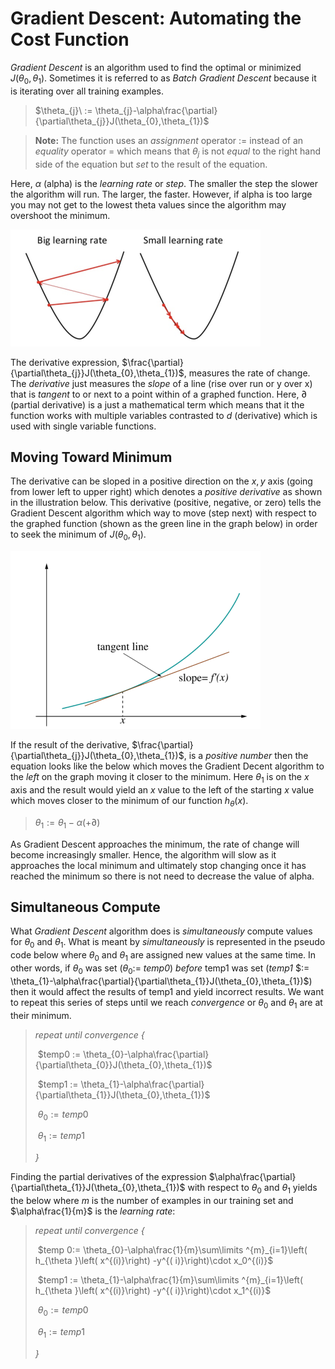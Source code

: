 # Gradient Descent: Automating the Cost Function

*Gradient Descent* is an algorithm used to find the optimal or minimized $J(\theta_{0}, \theta_{1})$. Sometimes it is referred to as *Batch Gradient Descent* because it is iterating over all training examples.

> $\theta_{j}\ := \theta_{j}-\alpha\frac{\partial}{\partial\theta_{j}}J(\theta_{0},\theta_{1})$

> **Note:** The function uses an *assignment* operator $:=$ instead of an *equality* operator $=$ which means that $\theta_{j}$ is not *equal* to the right hand side of the equation but *set* to the result of the equation.

Here, $\alpha$ (alpha) is the *learning rate* or *step*. The smaller the step the slower the algorithm will run. The larger, the faster. However, if alpha is too large you may not get to the lowest theta values since the algorithm may overshoot the minimum. 

![Gradient Descent Learning Rate](../images/gradient-descent-alpha.png)

The derivative expression, $\frac{\partial}{\partial\theta_{j}}J(\theta_{0},\theta_{1})$, measures the rate of change. The *derivative* just measures the *slope* of a line (rise over run or y over x) that is *tangent* to or next to a point within of a graphed function. Here, $\partial$ (partial derivative) is a just a mathematical term which means that it the function works with multiple variables contrasted to $d$ (derivative) which is used with single variable functions. 

## Moving Toward Minimum

The derivative can be sloped in a positive direction on the $x,y$ axis (going from lower left to upper right) which denotes a *positive derivative* as shown in the illustration below. This derivative (positive, negative, or zero) tells the Gradient Descent algorithm which way to move (step next) with respect to the graphed function (shown as the green line in the graph below) in order to seek the minimum of $J(\theta_{0},\theta_{1})$.

![Tagent](../images/derivative.png)

If the result of the derivative, $\frac{\partial}{\partial\theta_{j}}J(\theta_{0},\theta_{1})$, is a *positive number* then the equation looks like the below which moves the Gradient Decent algorithm to the *left* on the graph moving it closer to the minimum. Here $\theta_{1}$ is on the $x$ axis and the result would yield an $x$ value to the left of the starting $x$ value which moves closer to the minimum of our function $h_{\theta}(x)$.

> $\theta_{1} := \theta_{1} - \alpha(+\partial)$

As Gradient Descent approaches the minimum, the rate of change will become increasingly smaller. Hence, the algorithm will slow as it approaches the local minimum and ultimately stop changing once it has reached the minimum so there is not need to decrease the value of alpha.

## Simultaneous Compute

What *Gradient Descent* algorithm does is *simultaneously* compute values for $\theta_{0}$ and $\theta_{1}$. What is meant by *simultaneously* is represented in the pseudo code below where $\theta_{0}$ and $\theta_{1}$ are assigned new values at the same time. In other words, if $\theta_{0}$ was set ($\theta_{0} :=$ *temp0*) *before* temp1 was set (*temp1* $:= \theta_{1}-\alpha\frac{\partial}{\partial\theta_{1}}J(\theta_{0},\theta_{1})$) then it would affect the results of temp1 and yield incorrect results. We want to repeat this series of steps until we reach *convergence* or $\theta_{0}$ and $\theta_{1}$ are at their minimum.

> *repeat until convergence {*
>
> ​    $temp0 := \theta_{0}-\alpha\frac{\partial}{\partial\theta_{0}}J(\theta_{0},\theta_{1})$
>
> ​	$temp1 := \theta_{1}-\alpha\frac{\partial}{\partial\theta_{1}}J(\theta_{0},\theta_{1})$
>
> ​	$\theta_{0} := temp0$
>
> ​	$\theta_{1} := temp1$
>
> *}* 

Finding the partial derivatives of the expression $\alpha\frac{\partial}{\partial\theta_{1}}J(\theta_{0},\theta_{1})$ with respect to $\theta_{0}$ and $\theta_{1}$ yields the below where $m$ is the number of examples in our training set and $\alpha\frac{1}{m}$ is the *learning rate*:

> *repeat until convergence {* 
>
> ​	$temp 0:= \theta_{0}-\alpha\frac{1}{m}\sum\limits ^{m}_{i=1}\left( h_{\theta }\left( x^{(i)}\right) -y^{( i)}\right)\cdot x_0^{(i)}$
>
> ​	$temp1 := \theta_{1}-\alpha\frac{1}{m}\sum\limits ^{m}_{i=1}\left( h_{\theta }\left( x^{(i)}\right) -y^{( i)}\right)\cdot x_1^{(i)}$
>
> ​	$\theta_{0} := temp0$
>
> ​	$\theta_{1} := temp1$
>
> *}* 
